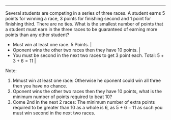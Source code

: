 ---

Several students are competing in a series of three races. A student earns $5$ points for winning a race, $3$ points for finishing second and $1$ point for finishing third. There are no ties. What is the smallest number of points that a student must earn in the three races to be guaranteed of earning more points than any other student?

- Must win at least one race. 5 Points. |
- Oponent wins the other two races then they have 10 points. |
- You must be second in the next two races to get 3 point each. Total: $5 + 3 + 6 = 11$ |

Note:
1. Mmust win at least one race: Otherwise he oponent could win all three then you have no chance.
2. Oponent wins the other two races then they have 10 points, what is the minimum number of points required to beat 10?
3. Come 2nd in the next 2 races: The minimum number of extra points required to be greater than 10 as a whole is 6, as 5 + 6 = 11 as such you must win second in the next two races.
